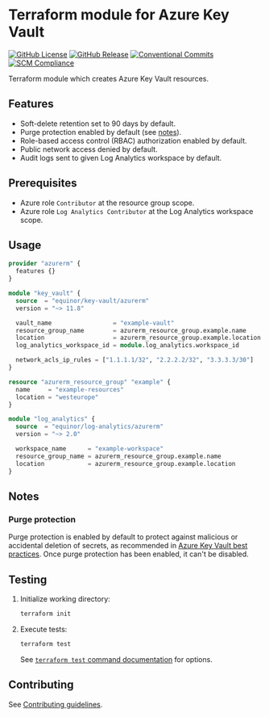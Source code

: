 # Terraform module for Azure Key Vault

[![GitHub License](https://img.shields.io/github/license/equinor/terraform-azurerm-key-vault)](https://github.com/equinor/terraform-azurerm-key-vault/blob/main/LICENSE)
[![GitHub Release](https://img.shields.io/github/v/release/equinor/terraform-azurerm-key-vault)](https://github.com/equinor/terraform-azurerm-key-vault/releases/latest)
[![Conventional Commits](https://img.shields.io/badge/Conventional%20Commits-1.0.0-%23FE5196?logo=conventionalcommits&logoColor=white)](https://conventionalcommits.org)
[![SCM Compliance](https://scm-compliance-api.radix.equinor.com/repos/equinor/terraform-azurerm-key-vault/badge)](https://developer.equinor.com/governance/scm-policy/)

Terraform module which creates Azure Key Vault resources.

## Features

- Soft-delete retention set to 90 days by default.
- Purge protection enabled by default (see [notes](#purge-protection)).
- Role-based access control (RBAC) authorization enabled by default.
- Public network access denied by default.
- Audit logs sent to given Log Analytics workspace by default.

## Prerequisites

- Azure role `Contributor` at the resource group scope.
- Azure role `Log Analytics Contributor` at the Log Analytics workspace scope.

## Usage

```terraform
provider "azurerm" {
  features {}
}

module "key_vault" {
  source  = "equinor/key-vault/azurerm"
  version = "~> 11.8"

  vault_name                 = "example-vault"
  resource_group_name        = azurerm_resource_group.example.name
  location                   = azurerm_resource_group.example.location
  log_analytics_workspace_id = module.log_analytics.workspace_id

  network_acls_ip_rules = ["1.1.1.1/32", "2.2.2.2/32", "3.3.3.3/30"]
}

resource "azurerm_resource_group" "example" {
  name     = "example-resources"
  location = "westeurope"
}

module "log_analytics" {
  source  = "equinor/log-analytics/azurerm"
  version = "~> 2.0"

  workspace_name      = "example-workspace"
  resource_group_name = azurerm_resource_group.example.name
  location            = azurerm_resource_group.example.location
}
```

## Notes

### Purge protection

Purge protection is enabled by default to protect against malicious or accidental deletion of secrets, as recommended in [Azure Key Vault best practices](https://learn.microsoft.com/en-us/azure/key-vault/general/best-practices#turn-on-data-protection-for-your-vault). Once purge protection has been enabled, it can't be disabled.

## Testing

1. Initialize working directory:

    ```bash
    terraform init
    ```

1. Execute tests:

    ```bash
    terraform test
    ```

    See [`terraform test` command documentation](https://developer.hashicorp.com/terraform/cli/commands/test) for options.

## Contributing

See [Contributing guidelines](https://github.com/equinor/terraform-baseline/blob/main/CONTRIBUTING.md).
